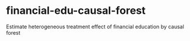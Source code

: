 # financial-edu-causal-forest
Estimate heterogeneous treatment effect of financial education by causal forest
